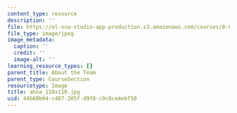 ```yaml
---
content_type: resource
description: ''
file: https://ol-ocw-studio-app-production.s3.amazonaws.com/courses/8-01sc-classical-mechanics-fall-2016/44b60b04c487205fd9f8c9c8ce4ebf50_anna_110x110.jpg
file_type: image/jpeg
image_metadata:
  caption: ''
  credit: ''
  image-alt: ''
learning_resource_types: []
parent_title: About the Team
parent_type: CourseSection
resourcetype: Image
title: anna_110x110.jpg
uid: 44b60b04-c487-205f-d9f8-c9c8ce4ebf50
---
```

